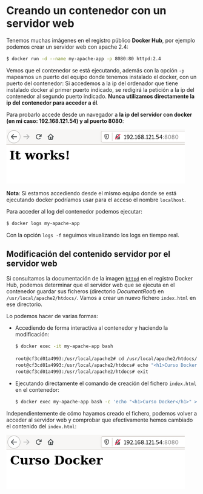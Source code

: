 # Creando un contenedor con un servidor web

Tenemos muchas imágenes en el registro público **Docker Hub**, por ejemplo podemos crear un servidor web con apache 2.4:

```bash
$ docker run -d --name my-apache-app -p 8080:80 httpd:2.4
```

Vemos que el contenedor se está ejecutando, además con la opción `-p` mapeamos un puerto del equipo donde tenemos instalado el docker, con un puerto del contenedor: Si accedemos a la ip del ordenador que tiene instalado docker al primer puerto indicado, se redigirá la petición a la ip del contenedor al segundo puerto indicado. **Nunca utilizamos directamente la ip del contenedor para acceder a él**. 

Para probarlo accede desde un navegador a **la ip del servidor con docker (en mi caso: 192.168.121.54) y al puerto 8080**:

![web](img/web.png)

**Nota**: Si estamos accediendo desde el mismo equipo donde se está ejecutando docker podríamos usar para el acceso el nombre `localhost`.

Para acceder al log del contenedor podemos ejecutar:

```bash
$ docker logs my-apache-app
```

Con la opción `logs -f` seguimos visualizando los logs en tiempo real.

## Modificación del contenido servidor por el servidor web

Si consultamos la documentación de la imagen [`httpd`](https://hub.docker.com/_/httpd) en el registro Docker Hub, podemos determinar que el servidor web que se ejecuta en el contenedor guardar sus ficheros (directorio *DocumentRoot*) en `/usr/local/apache2/htdocs/`. Vamos a crear un nuevo fichero `index.html` en ese directorio.

Lo podemos hacer de varias formas:

* Accediendo de forma interactiva al contenedor y haciendo la modificación:

    ```bash
    $ docker exec -it my-apache-app bash

    root@cf3cd01a4993:/usr/local/apache2# cd /usr/local/apache2/htdocs/
    root@cf3cd01a4993:/usr/local/apache2/htdocs# echo "<h1>Curso Docker</h1>" > index.html
    root@cf3cd01a4993:/usr/local/apache2/htdocs# exit
    ```

* Ejecutando directamente el comando de creación del fichero `index.html` en el contenedor:

    ```bash
    $ docker exec my-apache-app bash -c 'echo "<h1>Curso Docker</h1>" > /usr/local/apache2/htdocs/index.html'
    ```

Independientemente de cómo hayamos creado el fichero, podemos volver a acceder al servidor web y comprobar que efectivamente hemos cambiado el contenido del `index.html`:

![web](img/web2.png)